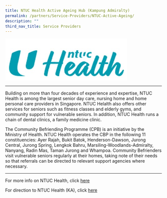 ```yaml
---
title: NTUC Health Active Ageing Hub (Kampung Admiralty)
permalink: /partners/Service-Providers/NTUC-Active-Ageing/
description: ""
third_nav_title: Service Providers
---
```



![](/images/NTUC%20Health.jpg)

-------------------------------------------

Building on more than four decades of experience and expertise, NTUC Health is among the largest senior day care, nursing home and home personal care providers in Singapore. NTUC Helalth also offers other services for seniors such as fitness classes and elderly gyms, and community support for vulnerable seniors. In addition, NTUC Health runs a chain of dental clinics, a family medicine clinic.

The Community Befriending Programme (CPB) is an initiative by the Ministry of Health. NTUC Health operates the CBP in the following 11 constituencies: Ayer Rajah, Bukit Batok, Henderson-Dawson, Jurong Central, Jurong Spring, Lengkok Bahru, Marsiling-Woodlands-Admiralty, Nanyang, Radin Mas, Taman Jurong and Whampoa. Community Befrienders visit vulnerable seniors regularly at their homes, taking note of their needs so that referrals can be directed to relevant support agencies where necessary.

------------------------------------------------

For more info on NTUC Health, click [here](https://ntuchealth.sg/about-us/community-support)


For direction to NTUC Health (KA), click [here](https://www.google.com/maps/place/NTUC+Health+Active+Ageing+Hub+(Kampung+Admiralty)/@1.4397967,103.8006098,17z/data=!3m1!4b1!4m5!3m4!1s0x31da137564d31525:0xb718a37c37e51350!8m2!3d1.4397967!4d103.8006098)